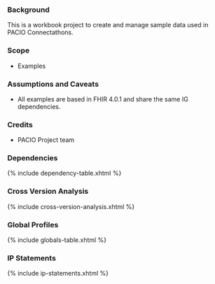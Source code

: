 
### Background

This is a workbook project to create and manage sample data used in PACIO Connectathons.


### Scope

* Examples

### Assumptions and Caveats

* All examples are based in FHIR 4.0.1 and share the same IG dependencies.

### Credits

* PACIO Project team


### Dependencies
{% include dependency-table.xhtml %}

### Cross Version Analysis
{% include cross-version-analysis.xhtml %}

### Global Profiles
{% include globals-table.xhtml %}

### IP Statements
{% include ip-statements.xhtml %}